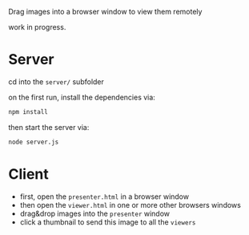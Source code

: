 Drag images into a browser window to view them remotely

work in progress.

# Server

cd into the `server/` subfolder

on the first run, install the dependencies via:

```bash
npm install
```

then start the server via:

```bash
node server.js
```

# Client

- first, open the `presenter.html` in a browser window
- then open the `viewer.html` in one or more other browsers windows
- drag&drop images into the `presenter` window
- click a thumbnail to send this image to all the `viewers`
